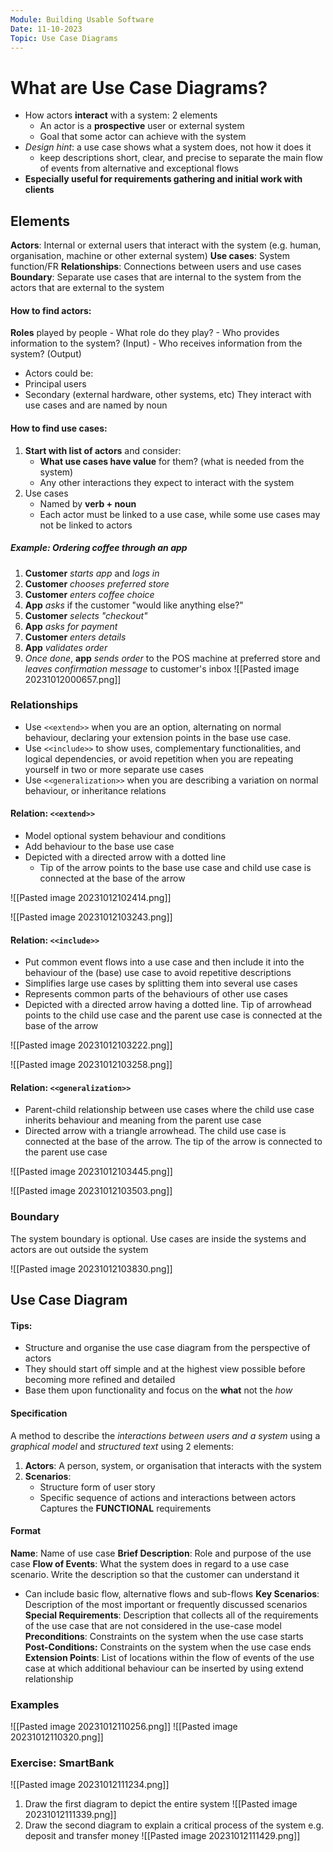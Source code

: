 ```yaml
---
Module: Building Usable Software
Date: 11-10-2023
Topic: Use Case Diagrams
---
```

# What are Use Case Diagrams?
- How actors **interact** with a system: 2 elements
	- An actor is a **prospective** user or external system
	- Goal that some actor can achieve with the system
- *Design hint*: a use case shows what a system does, not how it does it
	- keep descriptions short, clear, and precise to separate the main flow of events from alternative and exceptional flows
- **Especially useful for requirements gathering and initial work with clients**
## Elements
**Actors**: Internal or external users that interact with the system (e.g. human, organisation, machine or other external system)
**Use cases**: System function/FR
**Relationships**: Connections between users and use cases
**Boundary**: Separate use cases that are internal to the system from the actors that are external to the system
#### How to find actors:
**Roles** played by people
	- What role do they play?
	- Who provides information to the system? (Input)
	- Who receives information from the system? (Output)
- Actors could be:
- Principal users
- Secondary (external hardware, other systems, etc)
They interact with use cases and are named by noun
#### How to find use cases:
1. **Start with list of actors** and consider:
	- **What use cases have value** for them? (what is needed from the system)
	- Any other interactions they expect to interact with the system
2. Use cases
	- Named by **verb + noun**
	- Each actor must be linked to a use case, while some use cases may not be linked to actors

##### Example: Ordering coffee through an app
1. **Customer** *starts app* and *logs in*
2. **Customer** *chooses preferred store*
3. **Customer** *enters coffee choice*
4. **App** *asks* if the customer "would like anything else?"
5. **Customer** *selects "checkout"*
6. **App** *asks for payment*
7. **Customer** *enters details*
8. **App** *validates order*
9. *Once done*, **app** *sends order* to the POS machine at preferred store and *leaves confirmation message* to customer's inbox
![[Pasted image 20231012000657.png]]

### Relationships
- Use `<<extend>>` when you are an option, alternating on normal behaviour, declaring your extension points in the base use case.
- Use `<<include>>` to show uses, complementary functionalities, and logical dependencies, or avoid repetition when you are repeating yourself in two or more separate use cases
- Use `<<generalization>>` when you are describing a variation on normal behaviour, or inheritance relations
#### Relation: `<<extend>>`
- Model optional system behaviour and conditions
- Add behaviour to the base use case
- Depicted with a directed arrow with a dotted line
	- Tip of the arrow points to the base use case and child use case is connected at the base of the arrow

![[Pasted image 20231012102414.png]]

![[Pasted image 20231012103243.png]]
#### Relation: `<<include>>`
- Put common event flows into a use case and then include it into the behaviour of the (base) use case to avoid repetitive descriptions
- Simplifies large use cases by splitting them into several use cases
- Represents common parts of the behaviours of other use cases
- Depicted with a directed arrow having a dotted line. Tip of arrowhead points to the child use case and the parent use case is connected at the base of the arrow

![[Pasted image 20231012103222.png]]

![[Pasted image 20231012103258.png]]

#### Relation: `<<generalization>>`
- Parent-child relationship between use cases where the child use case inherits behaviour and meaning from the parent use case
- Directed arrow with a triangle arrowhead. The child use case is connected at the base of the arrow. The tip of the arrow is connected to the parent use case

![[Pasted image 20231012103445.png]]

![[Pasted image 20231012103503.png]]

### Boundary
The system boundary is optional. Use cases are inside the systems and actors are out outside the system

![[Pasted image 20231012103830.png]]

## Use Case Diagram
#### Tips:
- Structure and organise the use case diagram from the perspective of actors
- They should start off simple and at the highest view possible before becoming more refined and detailed
- Base them upon functionality and focus on the  **what** not the *how*

#### Specification
A method to describe the *interactions between users and a system* using a *graphical model* and *structured text* using 2 elements:
1. **Actors**: A person, system, or organisation that interacts with the system
2. **Scenarios**:
	- Structure form of user story
	- Specific sequence of actions and interactions between actors
Captures the **FUNCTIONAL** requirements

#### Format
**Name**: Name of use case
**Brief Description**: Role and purpose of the use case
**Flow of Events**: What the system does in regard to a use case scenario. Write the description so that the customer can understand it
- Can include basic flow, alternative flows and sub-flows
**Key Scenarios**: Description of the most important or frequently discussed scenarios
**Special Requirements**: Description that collects all of the requirements of the use case that are not considered in the use-case model
**Preconditions**: Constraints on the system when the use case starts
**Post-Conditions:** Constraints on the system when the use case ends
**Extension Points**: List of locations within the flow of events of the use case at which additional behaviour can be inserted by using extend relationship
### Examples

![[Pasted image 20231012110256.png]]
![[Pasted image 20231012110320.png]]

### Exercise: SmartBank
![[Pasted image 20231012111234.png]]

1. Draw the first diagram to depict the entire system
![[Pasted image 20231012111339.png]]
2. Draw the second diagram to explain a critical process of the system e.g. deposit and transfer money
![[Pasted image 20231012111429.png]]
